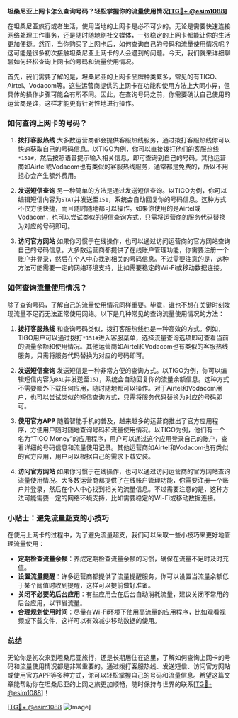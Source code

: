 **坦桑尼亚上网卡怎么查询号码？轻松掌握你的流量使用情况[[TG💪+ @esim1088](https://t.me/s/esim1088)]**

在坦桑尼亚旅行或者生活，使用当地的上网卡是必不可少的。无论是需要快速连接网络处理工作事务，还是随时随地刷社交媒体，一张稳定的上网卡都能让你的生活更加便捷。然而，当你购买了上网卡后，如何查询自己的号码和流量使用情况呢？这可能是很多初次接触坦桑尼亚上网卡的人会遇到的问题。今天，我们就来详细聊聊如何轻松查询上网卡的号码和流量使用情况。

首先，我们需要了解的是，坦桑尼亚的上网卡品牌种类繁多，常见的有TIGO、Airtel、Vodacom等。这些运营商提供的上网卡在功能和使用方法上大同小异，但具体的操作步骤可能会有所不同。因此，在查询号码之前，你需要确认自己使用的运营商是谁，这样才能更有针对性地进行操作。

### 如何查询上网卡的号码？

1. **拨打客服热线**
   大多数运营商都会提供客服热线服务，通过拨打客服热线你可以快速获取自己的号码信息。以TIGO为例，你可以直接拨打他们的客服热线`*151#`，然后按照语音提示输入相关信息，即可查询到自己的号码。其他运营商如Airtel或Vodacom也有类似的客服热线服务，通常都是免费的，所以不用担心会产生额外费用。

2. **发送短信查询**
   另一种简单的方法是通过发送短信查询。以TIGO为例，你可以编辑短信内容为`STAT`并发送至`151`，系统会自动回复你的号码信息。这种方式不仅方便快捷，而且随时随地都可以操作。如果你使用的是Airtel或Vodacom，也可以尝试类似的短信查询方式，只需将运营商的服务代码替换为对应的号码即可。

3. **访问官方网站**
   如果你习惯于在线操作，也可以通过访问运营商的官方网站查询自己的号码信息。大多数运营商都提供了在线账户管理功能，你需要注册一个账户并登录，然后在个人中心找到相关的号码信息。不过需要注意的是，这种方法可能需要一定的网络环境支持，比如需要稳定的Wi-Fi或移动数据连接。

### 如何查询流量使用情况？

除了查询号码，了解自己的流量使用情况同样重要。毕竟，谁也不想在关键时刻发现流量不足而无法正常使用网络。以下是几种常见的查询流量使用情况的方法：

1. **拨打客服热线**
   和查询号码类似，拨打客服热线也是一种高效的方式。例如，TIGO用户可以通过拨打`*151#`进入客服菜单，选择流量查询选项即可查看当前的流量余额和使用情况。其他运营商如Airtel和Vodacom也有类似的客服热线服务，只需将服务代码替换为对应的号码即可。

2. **发送短信查询**
   发送短信是一种非常方便的查询方式。以TIGO为例，你可以编辑短信内容为`BAL`并发送至`151`，系统会自动回复你的流量余额信息。这种方式不需要额外下载任何应用，随时随地都可以操作。对于Airtel和Vodacom用户，也可以尝试类似的短信查询方式，只需将服务代码替换为对应的号码即可。

3. **使用官方APP**
   随着智能手机的普及，越来越多的运营商推出了官方应用程序，方便用户随时随地查询号码和流量使用情况。以TIGO为例，他们有一个名为“TIGO Money”的应用程序，用户可以通过这个应用登录自己的账户，查看详细的号码信息和流量使用记录。其他运营商如Airtel和Vodacom也有类似的官方应用，用户可以根据自己的需求下载安装。

4. **访问官方网站**
   如果你习惯于在线操作，也可以通过访问运营商的官方网站查询流量使用情况。大多数运营商都提供了在线账户管理功能，你需要注册一个账户并登录，然后在个人中心找到相关的流量信息。不过需要注意的是，这种方法可能需要一定的网络环境支持，比如需要稳定的Wi-Fi或移动数据连接。

### 小贴士：避免流量超支的小技巧

在使用上网卡的过程中，为了避免流量超支，我们可以采取一些小技巧来更好地管理流量使用：

- **定期检查流量余额**：养成定期检查流量余额的习惯，确保在流量不足时及时充值。
- **设置流量提醒**：许多运营商都提供了流量提醒服务，你可以设置当流量余额低于某个阈值时收到提醒，这样可以提前做好准备。
- **关闭不必要的后台应用**：有些应用会在后台自动消耗流量，建议关闭不常用的后台应用，以节省流量。
- **合理规划使用时间**：尽量在Wi-Fi环境下使用高流量的应用程序，比如观看视频或下载文件，这样可以有效减少移动数据的使用。

### 总结

无论你是初次来到坦桑尼亚旅行，还是长期居住在这里，了解如何查询上网卡的号码和流量使用情况都是非常重要的。通过拨打客服热线、发送短信、访问官方网站或使用官方APP等多种方式，你可以轻松掌握自己的号码和流量信息。希望这篇文章能帮助你在坦桑尼亚的上网之旅更加顺畅，随时保持与世界的联系[[TG💪+ @esim1088](https://t.me/s/esim1088)]！

[[TG💪+ @esim1088](https://t.me/s/esim1088) ![Image](https://i.postimg.cc/4NQfJmqS/Snipaste-2025-05-13-00-14-12.png)]